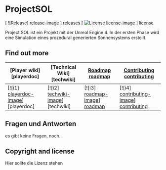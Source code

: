 # ProjectSOL

[ ![Release] [release-image] ] [releases]
[ ![License] [license-image] ] [license]

Project SOL ist ein Projekt mit der Unreal Engine 4. In der ersten Phase wird eine Simulation eines prozedural generierten Sonnensystems erstellt.

## Find out more

| **[Player wiki] [playerdoc]**         | **[Technical Wiki] [techwiki]**     | **[Roadmap] [roadmap]**           | **[Contributing] [contributing]**           |
|---------------------------------------|-------------------------------------|-----------------------------------|---------------------------------------------|
| [![i1] [playerdoc-image]] [playerdoc] | [![i2] [techwiki-image]] [techwiki] | [![i3] [roadmap-image]] [roadmap] | [![i4] [contributing-image]] [contributing] |

## Fragen und Antworten

es gibt keine Fragen, noch.

## Copyright and license

Hier sollte die Lizenz stehen


[release-image]: https://github.com/Freezor/ProjectSOL/img/release.png
[releases]: https://github.com/Freezor/ProjectSOL/releases

[license-image]: https://github.com/Freezor/ProjectSOL/img/license.png
[license]: http://www.apache.org/licenses/LICENSE-2.0

[contributing]: https://github.com/Freezor/ProjectSOL/wiki

[playerdoc-image]: https://d3i6fms1cm1j0i.cloudfront.net/github/images/techdocs.png
[techwiki-image]: https://d3i6fms1cm1j0i.cloudfront.net/github/images/setup.png
[roadmap-image]: https://d3i6fms1cm1j0i.cloudfront.net/github/images/roadmap.png
[contributing-image]: https://d3i6fms1cm1j0i.cloudfront.net/github/images/contributing.png

[techdocs]: https://github.com/Freezor/ProjectSOL/wiki
[setup]: https://github.com/Freezor/ProjectSOL/wiki
[roadmap]: https://github.com/Freezor/ProjectSOL/wiki
[contributing]: https://github.com/Freezor/ProjectSOL/wiki